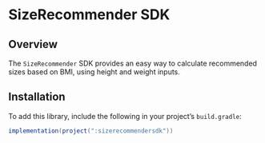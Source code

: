 # SizeRecommender SDK

## Overview
The `SizeRecommender` SDK provides an easy way to calculate recommended sizes based on BMI, using height and weight inputs.

## Installation

To add this library, include the following in your project’s `build.gradle`:
```gradle
implementation(project(":sizerecommendersdk"))